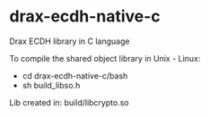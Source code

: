 # drax-ecdh-native-c
Drax ECDH library in C language

To compile the shared object library in Unix - Linux:
 - cd drax-ecdh-native-c/bash
 - sh build_libso.h
 
Lib created in: build/libcrypto.so
